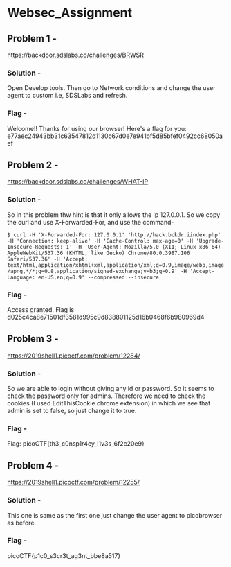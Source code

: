# Websec_Assignment
## Problem 1 -

https://backdoor.sdslabs.co/challenges/BRWSR

### Solution -

Open Develop tools. Then go to Network conditions and change the user agent to custom i.e, SDSLabs and refresh.

### Flag -

Welcome!! Thanks for using our browser! Here's a flag for you: e77aec24943bb31c63547812d1130c67d0e7e941bf5d85bfef0492cc68050aef

## Problem 2 -

https://backdoor.sdslabs.co/challenges/WHAT-IP

### Solution -

So in this problem thw hint is that it only allows the ip 127.0.0.1. So we copy the curl and use X-Forwarded-For, and use the command-
  
```$ curl -H 'X-Forwarded-For: 127.0.0.1' 'http://hack.bckdr.iindex.php' -H 'Connection: keep-alive' -H 'Cache-Control: max-age=0' -H 'Upgrade-Insecure-Requests: 1' -H 'User-Agent: Mozilla/5.0 (X11; Linux x86_64) AppleWebKit/537.36 (KHTML, like Gecko) Chrome/80.0.3987.106 Safari/537.36' -H 'Accept: text/html,application/xhtml+xml,application/xml;q=0.9,image/webp,image/apng,*/*;q=0.8,application/signed-exchange;v=b3;q=0.9' -H 'Accept-Language: en-US,en;q=0.9' --compressed --insecure```

### Flag -

Access granted. Flag is d025c4ca8e71501df3581d995c9d838801125d16b0468f6b980969d4

## Problem 3 -

https://2019shell1.picoctf.com/problem/12284/

### Solution -

So we are able to login without giving any id or password. So it seems to check the password only for admins. Therefore we need to check the cookies (I used EditThisCookie chrome extension) in which we see that admin is set to false, so just change it to true.

### Flag - 

Flag: picoCTF{th3_c0nsp1r4cy_l1v3s_6f2c20e9}

## Problem 4 -

https://2019shell1.picoctf.com/problem/12255/

### Solution - 

This one is same as the first one just change the user agent to picobrowser as before.

### Flag - 

picoCTF{p1c0_s3cr3t_ag3nt_bbe8a517}



